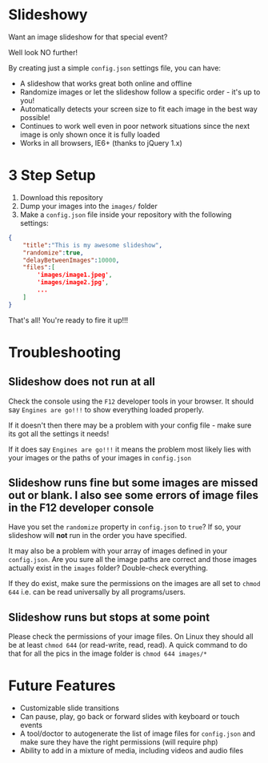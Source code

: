 # Slideshowy

Want an image slideshow for that special event?

Well look NO further!

By creating just a simple `config.json` settings file, you can have:

* A slideshow that works great both online and offline
* Randomize images or let the slideshow follow a specific order - it's up to you!
* Automatically detects your screen size to fit each image in the best way possible!
* Continues to work well even in poor network situations since the next image is only shown once it is fully loaded
* Works in all browsers, IE6+ (thanks to jQuery 1.x)

# 3 Step Setup

1. Download this repository
2. Dump your images into the `images/` folder
3. Make a `config.json` file inside your repository with the following settings:

```json
{
	"title":"This is my awesome slideshow",
	"randomize":true,
	"delayBetweenImages":10000,
	"files":[
		'images/image1.jpeg',
		'images/image2.jpg',
		...
	]
}
```

That's all! You're ready to fire it up!!!

# Troubleshooting

## Slideshow does not run at all

Check the console using the `F12` developer tools in your browser. It should say `Engines are go!!!` to show everything loaded properly.

If it doesn't then there may be a problem with your config file - make sure its got all the settings it needs!

If it does say `Engines are go!!!` it means the problem most likely lies with your images or the paths of your images in `config.json`

## Slideshow runs fine but some images are missed out or blank. I also see some errors of image files in the F12 developer console

Have you set the `randomize` property in `config.json` to `true`? If so, your slideshow will **not** run in the order you have specified.

It may also be a problem with your array of images defined in your `config.json`. Are you sure all the image paths are correct and those images actually exist in the `images` folder? Double-check everything.

If they do exist, make sure the permissions on the images are all set to `chmod 644` i.e. can be read universally by all programs/users.

## Slideshow runs but stops at some point

Please check the permissions of your image files. On Linux they should all be at least `chmod 644` (or read-write, read, read). A quick command to do that for all the pics in the image folder is `chmod 644 images/*`

# Future Features

* Customizable slide transitions
* Can pause, play, go back or forward slides with keyboard or touch events
* A tool/doctor to autogenerate the list of image files for `config.json` and make sure they have the right permissions (will require php)
* Ability to add in a mixture of media, including videos and audio files